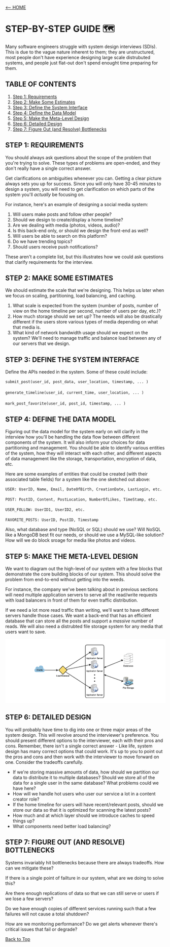[<-- HOME](../README.md)

# STEP-BY-STEP GUIDE 🗺

Many software engineers struggle with system design interviews (SDIs). This is due to the vague nature inherent to them; they are unstructured, most people don't have experience designing large scale distrubuted systems, and people just flat-out don't spend enought time preparing for them.

## TABLE OF CONTENTS

1. [Step 1: Requirements](#step-1-requirements)
2. [Step 2: Make Some Estimates](#step-2-make-some-estimates)
3. [Step 3: Define the System Interface](#step-3-define-the-system-interface)
4. [Step 4: Define the Data Model](#step-4-define-the-data-model)
5. [Step 5: Make the Meta-Level Design](#step-5-make-the-meta-level-design)
6. [Step 6: Detailed Design](#step-6-detailed-design)
7. [Step 7: Figure Out (and Resolve) Bottlenecks](#step-7-figure-out-and-resolve-bottlenecks)

## STEP 1: REQUIREMENTS

You should always ask questions about the scope of the problem that you're trying to solve. These types of problems are open-ended, and they don't really have a single correct answer.

Get clarifications on ambiguities whenever you can. Getting a clear picture always sets you up for success. Since you will only have 30-45 minutes to design a system, you will need to get clarification on which parts of the system you'll _actually_ be focusing on.

For instance, here's an example of designing a social media system:

1. Will users make posts and follow other people?
2. Should we design to create/display a home timeline?
3. Are we dealing with media (photos, videos, audio)?
4. Is this back-end only, or should we design the front-end as well?
5. Will users be able to search on this platform?
6. Do we have trending topics?
7. Should users receive push notifications?

These aren't a complete list, but this illustrates how we could ask questions that clarify requirements for the interview.

## STEP 2: MAKE SOME ESTIMATES

We should estimate the scale that we're designing. This helps us later when we focus on scaling, partitioning, load balancing, and caching.

1. What scale is expected from the system (number of posts, number of view on the home timeline per second, number of users per day, etc.)?
2. How much storage should we set up? The needs will also be drastically different if the users store various types of media depending on what that media is.
3. What kind of network bandwidth usage should we expect on the system? We'll need to manage traffic and balance load between any of our servers that we design.

## STEP 3: DEFINE THE SYSTEM INTERFACE

Define the APIs needed in the system. Some of these could include:

```python
submit_post(user_id, post_data, user_location, timestamp, ... )

generate_timeline(user_id, current_time, user_location, ... )

mark_post_favorite(user_id, post_id, timestamp, ... )
```

## STEP 4: DEFINE THE DATA MODEL

Figuring out the data model for the system early on will clarify in the interview how you'll be handling the data flow between different components of the system. It will also inform your choices for data partitioning and management. You should be able to identify various entities of the system, how they will interact with each other, and different aspects of data management like the storage, transportation, encryption of data, etc.

Here are some examples of entities that could be created (with their associated table fields) for a system like the one sketched out above:

```
USER: UserID, Name, Email, DateOfBirth, CreationDate, LastLogin, etc.

POST: PostID, Content, PostLocation, NumberOfLikes, TimeStamp, etc.

USER_FOLLOW: UserID1, UserID2, etc.

FAVORITE_POSTS: UserID, PostID, Timestamp
```

Also, what database and type (NoSQL or SQL) should we use? Will NoSQL like a MongoDB best fit our needs, or should we use a MySQL-like solution? How will we do block sroage for media like photos and videos.

## STEP 5: MAKE THE META-LEVEL DESIGN

We want to diagram out the high-level of our system with a few blocks that demonstrate the core building blocks of our system. This should solve the problem from end-to-end without getting into the weeds.

For instance, the company we've been talking about in previous sections will need multiple application servers to serve all the read/write requests with load balancers in front of them for even traffic distribution.

If we need a lot more read traffic than writing, we'll want to have different servers handle those cases. We want a back-end that has an efficient database that can store all the posts and support a _massive_ number of reads. We will also need a distrubted file storage system for any media that users want to save.

![Demo System](./assets/demo-system.png)

## STEP 6: DETAILED DESIGN

You will probably have time to dig into one or three major areas of the system design. This will revolve around the interviewer's preference. You should present different options to the interviewer, each with their pros and cons. Remember, there isn't a single correct answer - Like life, system design has many correct options that could work. It's up to you to point out the pros and cons and then work with the interviewer to move forward on one. Consider the tradeoffs carefully.

- If we're storing massive amounts of data, how should we partition our data to distribute it to multiple databases? Should we store all of the data for a single user in the same database? What problems could we have here?
- How will we handle hot users who user our service a lot in a content creator role?
- If the home timeline for users will have recent/relevant posts, should we store our data so that it is optimized for scanning the latest posts?
- How much and at which layer should we introduce caches to speed things up?
- What components need better load balancing?

## STEP 7: FIGURE OUT (AND RESOLVE) BOTTLENECKS

Systems invariably hit bottlenecks because there are always tradeoffs. How can we mitigate these?

If there is a single point of failture in our system, what are we doing to solve this?

Are there enough replications of data so that we can still serve or users if we lose a few servers?

Do we have enough copies of different services running such that a few failures will not cause a total shutdown?

How are we monitoring performance? Do we get alerts whenever there's critical issues that fail or degrade?

[Back to Top](#step-by-step-guide)
